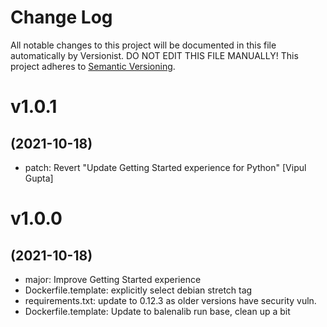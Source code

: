 # Change Log

All notable changes to this project will be documented in this file
automatically by Versionist. DO NOT EDIT THIS FILE MANUALLY!
This project adheres to [Semantic Versioning](http://semver.org/).

# v1.0.1
## (2021-10-18)

* patch: Revert "Update Getting Started experience for Python" [Vipul Gupta]

# v1.0.0
## (2021-10-18)

* major: Improve Getting Started experience 
* Dockerfile.template: explicitly select debian stretch tag 
* requirements.txt: update to 0.12.3 as older versions have security vuln. 
* Dockerfile.template: Update to balenalib run base, clean up a bit 
